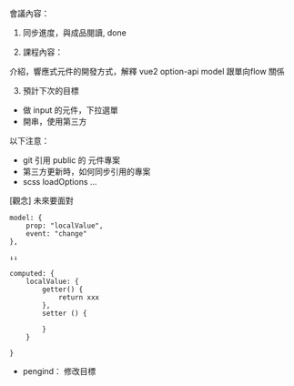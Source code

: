 
會議內容：

1. 同步進度，與成品閱讀, done

2. 課程內容：

介紹，響應式元件的開發方式，解釋 vue2 option-api model 跟單向flow 關係

3. 預計下次的目標

- 做 input 的元件，下拉選單
- 開串，使用第三方

以下注意：
- git 引用 public 的 元件專案
- 第三方更新時，如何同步引用的專案
- scss loadOptions ...


[觀念] 未來要面對
```
model: {
    prop: "localValue",
    event: "change"
},

↓↓

computed: {
    localValue: {
        getter() {
            return xxx
        },
        setter () {

        }
    }

}

```


- pengind： 修改目標

